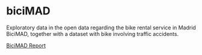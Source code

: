 # biciMAD
Exploratory data in the open data regarding the bike rental service in Madrid BiciMAD, together with a dataset with bike involving traffic accidents.

[BiciMAD Report](http://nbviewer.jupyter.org/github/pablobordons/biciMAD/blob/master/notebook.ipynb)
